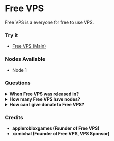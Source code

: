 # Free VPS
Free VPS is a everyone for free to use VPS.
### Try it
- [Free VPS (Main)](https://freevps.susgalaxy.xyz/)

### Nodes Available
- Node 1

### Questions
<details>
<summary><b>When Free VPS was released in?</summary>
Free VPS was released in 1 August 2023
</details>
  
<details>
<summary><b>How many Free VPS have nodes?</summary>
1 Node
</details>
  
<details>
<summary><b>How can I give donate to Free VPS?</summary>
- [Our donate addresses (Click me)](https://freevps.susgalaxy.xyz/donate.html)
</details>

### Credits
- applerobloxgames (Founder of Free VPS)
- xxmichal (Founder of Free VPS, VPS Sponsor)
